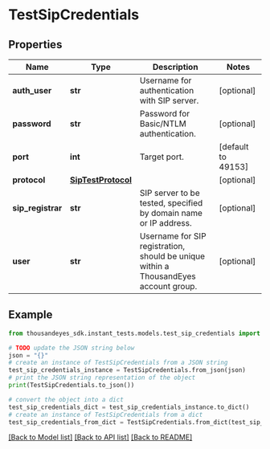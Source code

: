 # TestSipCredentials


## Properties

Name | Type | Description | Notes
------------ | ------------- | ------------- | -------------
**auth_user** | **str** | Username for authentication with SIP server. | [optional] 
**password** | **str** | Password for Basic/NTLM authentication. | [optional] 
**port** | **int** | Target port. | [default to 49153]
**protocol** | [**SipTestProtocol**](SipTestProtocol.md) |  | [optional] 
**sip_registrar** | **str** | SIP server to be tested, specified by domain name or IP address. | [optional] 
**user** | **str** | Username for SIP registration, should be unique within a ThousandEyes account group. | [optional] 

## Example

```python
from thousandeyes_sdk.instant_tests.models.test_sip_credentials import TestSipCredentials

# TODO update the JSON string below
json = "{}"
# create an instance of TestSipCredentials from a JSON string
test_sip_credentials_instance = TestSipCredentials.from_json(json)
# print the JSON string representation of the object
print(TestSipCredentials.to_json())

# convert the object into a dict
test_sip_credentials_dict = test_sip_credentials_instance.to_dict()
# create an instance of TestSipCredentials from a dict
test_sip_credentials_from_dict = TestSipCredentials.from_dict(test_sip_credentials_dict)
```
[[Back to Model list]](../README.md#documentation-for-models) [[Back to API list]](../README.md#documentation-for-api-endpoints) [[Back to README]](../README.md)


